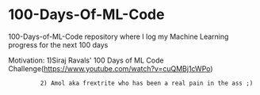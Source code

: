 # 100-Days-Of-ML-Code
100-Days-of-ML-Code  repository where I log my Machine Learning progress for the next 100 days 

Motivation: 
             1)Siraj Ravals' 100 Days of ML Code Challenge(https://www.youtube.com/watch?v=cuQMBj1cWPo)
            
             2) Amol aka frextrite who has been a real pain in the ass ;)

